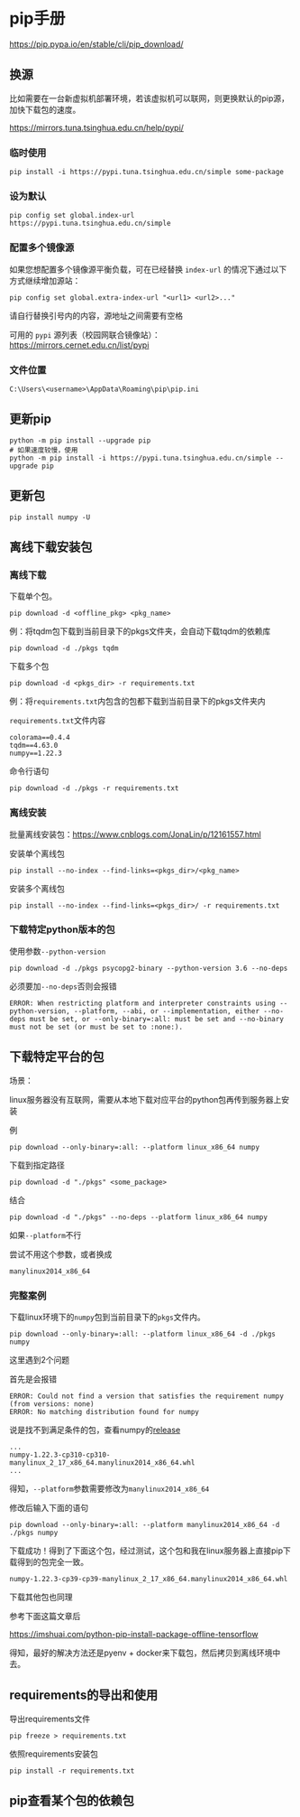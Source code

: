 # pip手册

https://pip.pypa.io/en/stable/cli/pip_download/



## 换源

比如需要在一台新虚拟机部署环境，若该虚拟机可以联网，则更换默认的pip源，加快下载包的速度。

https://mirrors.tuna.tsinghua.edu.cn/help/pypi/

### 临时使用

```
pip install -i https://pypi.tuna.tsinghua.edu.cn/simple some-package
```

### 设为默认

```
pip config set global.index-url https://pypi.tuna.tsinghua.edu.cn/simple
```

### 配置多个镜像源

如果您想配置多个镜像源平衡负载，可在已经替换 `index-url` 的情况下通过以下方式继续增加源站：

```
pip config set global.extra-index-url "<url1> <url2>..."
```

请自行替换引号内的内容，源地址之间需要有空格

可用的 `pypi` 源列表（校园网联合镜像站）：https://mirrors.cernet.edu.cn/list/pypi

### 文件位置

` C:\Users\<username>\AppData\Roaming\pip\pip.ini `



## 更新pip

```
python -m pip install --upgrade pip
# 如果速度较慢，使用
python -m pip install -i https://pypi.tuna.tsinghua.edu.cn/simple --upgrade pip
```



## 更新包

```
pip install numpy -U
```

## 离线下载安装包

### 离线下载

下载单个包。

```
pip download -d <offline_pkg> <pkg_name>
```

例：将tqdm包下载到当前目录下的pkgs文件夹，会自动下载tqdm的依赖库

```
pip download -d ./pkgs tqdm
```



下载多个包

```
pip download -d <pkgs_dir> -r requirements.txt
```

例：将`requirements.txt`内包含的包都下载到当前目录下的pkgs文件夹内

`requirements.txt`文件内容

```
colorama==0.4.4
tqdm==4.63.0
numpy==1.22.3
```

命令行语句

```
pip download -d ./pkgs -r requirements.txt
```



### 离线安装

批量离线安装包：https://www.cnblogs.com/JonaLin/p/12161557.html

安装单个离线包

```
pip install --no-index --find-links=<pkgs_dir>/<pkg_name>
```

安装多个离线包

```
pip install --no-index --find-links=<pkgs_dir>/ -r requirements.txt
```

### 下载特定python版本的包

使用参数`--python-version`

```
pip download -d ./pkgs psycopg2-binary --python-version 3.6 --no-deps
```

必须要加`--no-deps`否则会报错

```
ERROR: When restricting platform and interpreter constraints using --python-version, --platform, --abi, or --implementation, either --no-deps must be set, or --only-binary=:all: must be set and --no-binary must not be set (or must be set to :none:).
```





## 下载特定平台的包

场景：

linux服务器没有互联网，需要从本地下载对应平台的python包再传到服务器上安装

例

```
pip download --only-binary=:all: --platform linux_x86_64 numpy
```

下载到指定路径

```
pip download -d "./pkgs" <some_package>
```

结合

```
pip download -d "./pkgs" --no-deps --platform linux_x86_64 numpy
```

如果`--platform`不行

尝试不用这个参数，或者换成

```
manylinux2014_x86_64
```



### 完整案例

下载linux环境下的`numpy`包到当前目录下的`pkgs`文件内。

```
pip download --only-binary=:all: --platform linux_x86_64 -d ./pkgs numpy
```

这里遇到2个问题

首先是会报错

```
ERROR: Could not find a version that satisfies the requirement numpy (from versions: none)
ERROR: No matching distribution found for numpy
```

说是找不到满足条件的包，查看numpy的[release](https://github.com/numpy/numpy/releases)

```
...
numpy-1.22.3-cp310-cp310-manylinux_2_17_x86_64.manylinux2014_x86_64.whl
...
```

得知，`--platform`参数需要修改为`manylinux2014_x86_64`

修改后输入下面的语句

```
pip download --only-binary=:all: --platform manylinux2014_x86_64 -d ./pkgs numpy
```

下载成功！得到了下面这个包，经过测试，这个包和我在linux服务器上直接pip下载得到的包完全一致。

```
numpy-1.22.3-cp39-cp39-manylinux_2_17_x86_64.manylinux2014_x86_64.whl
```

下载其他包也同理



参考下面这篇文章后

https://imshuai.com/python-pip-install-package-offline-tensorflow

得知，最好的解决方法还是pyenv + docker来下载包，然后拷贝到离线环境中去。



## requirements的导出和使用

导出requirements文件

```
pip freeze > requirements.txt
```

依照requirements安装包

```
pip install -r requirements.txt 
```



## pip查看某个包的依赖包

